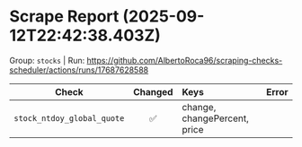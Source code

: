 # Scrape Report (2025-09-12T22:42:38.403Z)

Group: `stocks`  |  Run: https://github.com/AlbertoRoca96/scraping-checks-scheduler/actions/runs/17687628588

| Check | Changed | Keys | Error |
|---|:---:|:--|:--|
| `stock_ntdoy_global_quote` | ✅ | change, changePercent, price |  |
